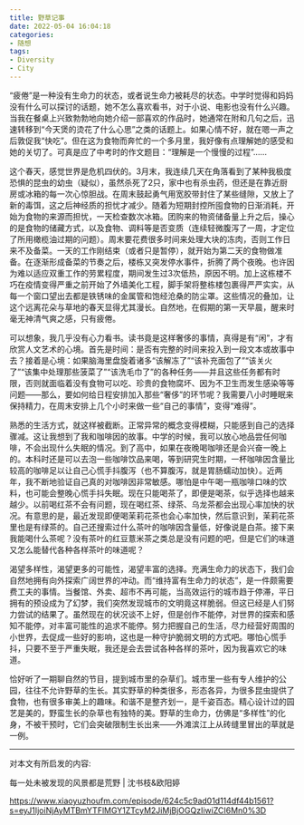 ```yaml
---
title: 野草记事
date: 2022-05-04 16:04:18
categories:
- 随想
tags:
- Diversity
- City
---
```


“疲倦”是一种没有生命力的状态，或者说生命力被耗尽的状态。中学时觉得和妈妈没有什么可以探讨的话题，她不怎么喜欢看书，对于小说、电影也没有什么兴趣。当我在餐桌上兴致勃勃地向她介绍一部喜欢的作品时，她通常在附和几句之后，迅速转移到“今天煲的烫花了什么心思”之类的话题上。如果心情不好，就在嗯一声之后敦促我“快吃”。但在这为食物而奔忙的一个多月里，我好像有点理解她的感受和她的关切了。可真是应了中考时的作文题目：“理解是一个慢慢的过程”……

这个春天，感觉世界是危机四伏的。3月末，我连续几天在角落看到了某种我极度恐惧的昆虫的幼虫（疑似），虽然杀死了2只，家中也有杀虫药，但还是在靠近厨房或冰箱的每一次心惊胆战。在周末鼓起勇气用宽胶带封住了某些缝隙，又放上了新的毒饵，这之后神经质的担忧才减少。随着为短期封控所囤食物的日渐消耗，开始为食物的来源而担忧，一天检查数次冰箱。团购来的物资储备量上升之后，操心的是食物的储藏方式，以及食物、调料等是否变质（连续轻微腹泻了一周，才定位了所用橄榄油过期的问题）。周末要花费很多时间来处理大块的冻肉，否则工作日来不及备菜。一天的工作刚结束（或者只是暂停），就开始为第二天的食物做准备。在逐渐形成备菜的节奏之后，楼栋又突发停水事件，折腾了两个夜晚。也许因为难以适应双重工作的劳累程度，期间发生过3次低热，原因不明。加上这栋楼不巧在疫情变得严重之前开始了外墙美化工程，脚手架将整栋楼包裹得严严实实，从每一个窗口望出去都是铁锈味的金属管和饱经沧桑的防尘罩。这些情况的叠加，让这个远离花朵与草地的春天显得尤其漫长。自然地，在假期的第一天早晨，醒来时毫无神清气爽之感，只有疲倦。

可以想象，我几乎没有心力看书。读书竟是这样奢侈的事情，真得是有“闲”，才有欣赏人文艺术的心境。首先是时间：是否有完整的时间来投入到一段文本或故事中去？接着是心境：如果脑海里盘旋着诸多“该解冻了”“该补充面包了”“该关火了”“该集中处理那些菠菜了”“该洗毛巾了”的各种任务——并且这些任务都有时限，否则就面临着没有食物可以吃、珍贵的食物腐坏、因为不卫生而发生感染等等问题——那么，要如何给日程安排加入那些“奢侈”的环节呢？我需要八小时睡眠来保持精力，在周末安排上几个小时来做一些“自己的事情”，变得“难得”。

熟悉的生活方式，就这样被截断。正常异常的概念变得模糊，只能感到自己的选择骤减。这让我想到了我和咖啡因的故事。中学的时候，我可以放心地品尝任何咖啡，不会出现什么失眠的情况。到了高中，如果在夜晚喝咖啡还是会兴奋一晚上的。本科时还是可以去泡一些咖啡饮品来喝，等到研究生时期，一杯咖啡因含量比较高的咖啡足以让自己心慌手抖腹泻（也不算腹泻，就是胃肠蠕动加快）。近两年，我不断地验证自己真的对咖啡因非常敏感。哪怕是中午喝一瓶咖啡口味的饮料，也可能会整晚心慌手抖失眠。现在只能喝茶了，即便是喝茶，似乎选择也越来越少。以前喝红茶不会有问题，现在喝红茶、绿茶、乌龙茶都会出现心率加快的状况。有意思的是，最近发现即便喝茉莉花茶也会心率加快，然后意识到，茉莉花茶里也是有绿茶的。自己还搜索过什么茶叶的咖啡因含量低，好像说是白茶。接下来我能喝什么茶呢？没有茶叶的红豆薏米茶之类总是没有问题的吧，但是它们的味道又怎么能替代各种各样茶叶的味道呢？

渴望多样性，渴望更多的可能性，渴望丰富的选择。充满生命力的状态下，我们会自然地拥有向外探索广阔世界的冲动。而“维持富有生命力的状态”，是一件颇需要费工夫的事情。当餐馆、外卖、超市不再可能，当高效运行的城市趋于停滞，平日拥有的预设成为了幻梦，我们突然发现城市的文明竟这样脆弱。但这已经是人们努力尝试的结果了。虽然现在的状况谈不上好，但是创作不能停，对世界的探索和感知不能停，对丰富可能性的追求不能停。努力把握自己的生活，尽力经营好周围的小世界，去促成一些好的影响，这也是一种守护脆弱文明的方式吧。哪怕心慌手抖，只要不至于严重失眠，我还是会去尝试各种各样的茶叶，因为我喜欢它的味道。

恰好听了一期聊自然的节目，提到城市里的杂草们。城市里一些有专人维护的公园，往往不允许野草的生长。其实野草的种类很多，形态各异，为很多昆虫提供了食物，也有很多审美上的趣味。和谐不是整齐划一，是千姿百态。精心设计过的园艺是美的，野蛮生长的杂草也有独特的美。野草的生命力，仿佛是“多样性”的化身，不被干预时，它们会突破限制生长出来——外滩滨江上从砖缝里冒出的草就是一例。

-- -

对本文有所启发的内容:

每一处未被发现的风景都是荒野 | 沈书枝&欧阳婷

https://www.xiaoyuzhoufm.com/episode/624c5c9ad01d114df44b1561?s=eyJ1IjoiNjAyMTBmYTFlMGY1ZTcyM2JiMjBjOGQzIiwiZCI6Mn0%3D
